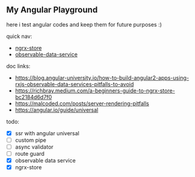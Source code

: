 ## My Angular Playground

here i test angular codes and keep them for future purposes :)

quick nav:

- [ngrx-store](playground/src/app/ngrx-store/)
- [observable-data-service](playground/src/app/observable-data-service/)

doc links:

- https://blog.angular-university.io/how-to-build-angular2-apps-using-rxjs-observable-data-services-pitfalls-to-avoid
- https://richbray.medium.com/a-beginners-guide-to-ngrx-store-bc2184d6d7f0
- https://malcoded.com/posts/server-rendering-pitfalls
- https://angular.io/guide/universal

todo:

- [x] ssr with angular universal
- [ ] custom pipe
- [ ] async validator
- [ ] route guard
- [x] observable data service
- [x] ngrx-store
